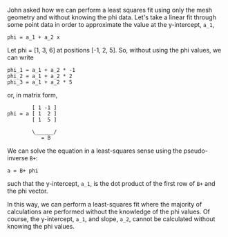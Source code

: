 John asked how we can perform a least squares fit using only the mesh geometry and without knowing the phi data.  Let's take a linear fit through some point data in order to approximate the value at the y-intercept, `a_1`,

    phi = a_1 + a_2 x

Let phi = [1, 3, 6] at positions [-1, 2, 5].  So, without using the phi values, we can write

    phi_1 = a_1 + a_2 * -1
    phi_2 = a_1 + a_2 * 2
    phi_3 = a_1 + a_2 * 5

or, in matrix form,

            [ 1 -1 ]
    phi = a [ 1  2 ]
            [ 1  5 ]

            \______/
	           = B

We can solve the equation in a least-squares sense using the pseudo-inverse `B+`:

    a = B+ phi

such that the y-intercept, `a_1`, is the dot product of the first row of `B+` and the phi vector.

In this way, we can perform a least-squares fit where the majority of calculations are performed without the knowledge of the phi values.  Of course, the y-intercept, `a_1`, and slope, `a_2`, cannot be calculated without knowing the phi values.
